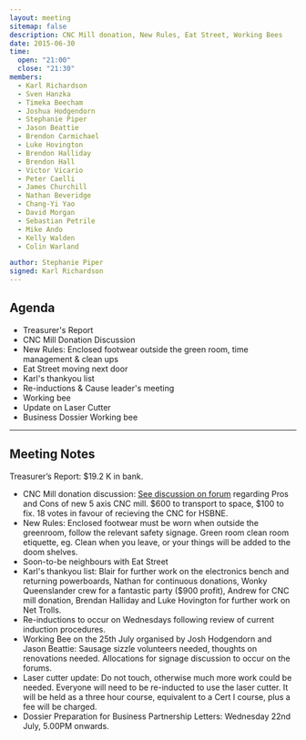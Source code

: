 ```yaml
---
layout: meeting
sitemap: false
description: CNC Mill donation, New Rules, Eat Street, Working Bees 
date: 2015-06-30
time:
  open: "21:00"
  close: "21:30"
members:
  - Karl Richardson
  - Sven Hanzka
  - Timeka Beecham
  - Joshua Hodgendorn
  - Stephanie Piper
  - Jason Beattie
  - Brendon Carmichael
  - Luke Hovington
  - Brendon Halliday
  - Brendon Hall
  - Victor Vicario
  - Peter Caelli
  - James Churchill
  - Nathan Beveridge
  - Chang-Yi Yao
  - David Morgan
  - Sebastian Petrile
  - Mike Ando
  - Kelly Walden
  - Colin Warland

author: Stephanie Piper
signed: Karl Richardson
---
```


## Agenda

  - Treasurer's Report
  - CNC Mill Donation Discussion
  - New Rules:  Enclosed footwear outside the green room, time management & clean ups
  - Eat Street moving next door
  - Karl's thankyou list
  - Re-inductions & Cause leader's meeting
  - Working bee
  - Update on Laser Cutter
  - Business Dossier Working bee

---

## Meeting Notes

Treasurer’s Report:  $19.2 K in bank.  

  - CNC Mill donation discussion:  [See discussion on forum](http://forum.hsbne.org/t/cnc-mill-donation/1031) regarding Pros and Cons of new 5 axis CNC mill.  $600 to transport to space, $100 to fix.  18 votes in favour of recieving the CNC for HSBNE.  
  - New Rules: Enclosed footwear must be worn when outside the greenroom, follow the relevant safety signage.  Green room clean room etiquette, eg. Clean when you leave, or your things will be added to the doom shelves. 
  - Soon-to-be neighbours with Eat Street
  - Karl's thankyou list:  Blair for further work on the electronics bench and returning powerboards,  Nathan for continuous donations, Wonky Queenslander crew for a fantastic party ($900 profit), Andrew for CNC mill donation, Brendan Halliday and Luke Hovington for further work on Net Trolls. 
  - Re-inductions to occur on Wednesdays following review of current induction procedures.  
  - Working Bee on the 25th July organised by Josh Hodgendorn and Jason Beattie:  Sausage sizzle volunteers needed, thoughts on renovations needed.  Allocations for signage discussion to occur on the forums. 
  - Laser cutter update:  Do not touch, otherwise much more work could be needed. Everyone will need to be re-inducted to use the laser cutter.  It will be held as a three hour course, equivalent to a Cert I course, plus a fee will be charged.  
  - Dossier Preparation for Business Partnership Letters: Wednesday 22nd July, 5.00PM onwards.  
 
